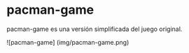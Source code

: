 # pacman-game

pacman-game es una versión simplificada del juego original.

![pacman-game] (img/pacman-game.png)
